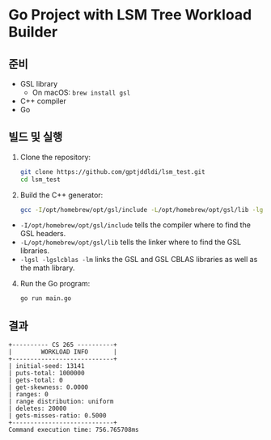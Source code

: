 # Go Project with LSM Tree Workload Builder

## 준비

- GSL library
    - On macOS: `brew install gsl`
- C++ compiler
- Go

## 빌드 및 실행

1. Clone the repository:
    ```sh
    git clone https://github.com/gptjddldi/lsm_test.git
    cd lsm_test
    ```

2. Build the C++ generator:
    ```sh
    gcc -I/opt/homebrew/opt/gsl/include -L/opt/homebrew/opt/gsl/lib -lgsl -lgslcblas -lm generator/generator.c -o generator1
    ```
- `-I/opt/homebrew/opt/gsl/include` tells the compiler where to find the GSL headers.
- `-L/opt/homebrew/opt/gsl/lib` tells the linker where to find the GSL libraries.
- `-lgsl -lgslcblas -lm` links the GSL and GSL CBLAS libraries as well as the math library.

4. Run the Go program:
    ```sh
    go run main.go
    ```

## 결과

``` shell
+---------- CS 265 ----------+
|        WORKLOAD INFO       |
+----------------------------+
| initial-seed: 13141
| puts-total: 1000000
| gets-total: 0
| get-skewness: 0.0000
| ranges: 0
| range distribution: uniform
| deletes: 20000
| gets-misses-ratio: 0.5000
+----------------------------+
Command execution time: 756.765708ms
```